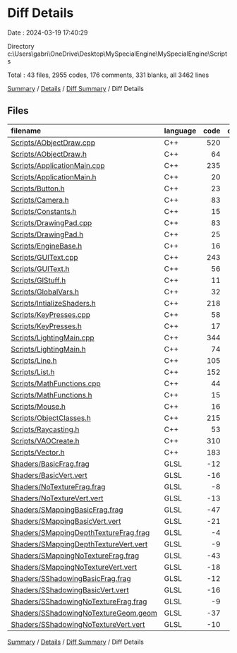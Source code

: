 # Diff Details

Date : 2024-03-19 17:40:29

Directory c:\\Users\\gabri\\OneDrive\\Desktop\\MySpecialEngine\\MySpecialEngine\\Scripts

Total : 43 files,  2955 codes, 176 comments, 331 blanks, all 3462 lines

[Summary](results.md) / [Details](details.md) / [Diff Summary](diff.md) / Diff Details

## Files
| filename | language | code | comment | blank | total |
| :--- | :--- | ---: | ---: | ---: | ---: |
| [Scripts/AObjectDraw.cpp](/Scripts/AObjectDraw.cpp) | C++ | 520 | 111 | 74 | 705 |
| [Scripts/AObjectDraw.h](/Scripts/AObjectDraw.h) | C++ | 64 | 7 | 12 | 83 |
| [Scripts/ApplicationMain.cpp](/Scripts/ApplicationMain.cpp) | C++ | 235 | 11 | 32 | 278 |
| [Scripts/ApplicationMain.h](/Scripts/ApplicationMain.h) | C++ | 20 | 0 | 5 | 25 |
| [Scripts/Button.h](/Scripts/Button.h) | C++ | 23 | 0 | 5 | 28 |
| [Scripts/Camera.h](/Scripts/Camera.h) | C++ | 83 | 0 | 3 | 86 |
| [Scripts/Constants.h](/Scripts/Constants.h) | C++ | 15 | 3 | 3 | 21 |
| [Scripts/DrawingPad.cpp](/Scripts/DrawingPad.cpp) | C++ | 83 | 11 | 9 | 103 |
| [Scripts/DrawingPad.h](/Scripts/DrawingPad.h) | C++ | 25 | 3 | 6 | 34 |
| [Scripts/EngineBase.h](/Scripts/EngineBase.h) | C++ | 16 | 0 | 1 | 17 |
| [Scripts/GUIText.cpp](/Scripts/GUIText.cpp) | C++ | 243 | 10 | 50 | 303 |
| [Scripts/GUIText.h](/Scripts/GUIText.h) | C++ | 56 | 0 | 12 | 68 |
| [Scripts/GlStuff.h](/Scripts/GlStuff.h) | C++ | 11 | 3 | 2 | 16 |
| [Scripts/GlobalVars.h](/Scripts/GlobalVars.h) | C++ | 32 | 3 | 1 | 36 |
| [Scripts/IntializeShaders.h](/Scripts/IntializeShaders.h) | C++ | 218 | 3 | 21 | 242 |
| [Scripts/KeyPresses.cpp](/Scripts/KeyPresses.cpp) | C++ | 58 | 3 | 7 | 68 |
| [Scripts/KeyPresses.h](/Scripts/KeyPresses.h) | C++ | 17 | 3 | 4 | 24 |
| [Scripts/LightingMain.cpp](/Scripts/LightingMain.cpp) | C++ | 344 | 15 | 58 | 417 |
| [Scripts/LightingMain.h](/Scripts/LightingMain.h) | C++ | 74 | 0 | 16 | 90 |
| [Scripts/Line.h](/Scripts/Line.h) | C++ | 105 | 0 | 6 | 111 |
| [Scripts/List.h](/Scripts/List.h) | C++ | 152 | 0 | 4 | 156 |
| [Scripts/MathFunctions.cpp](/Scripts/MathFunctions.cpp) | C++ | 44 | 0 | 9 | 53 |
| [Scripts/MathFunctions.h](/Scripts/MathFunctions.h) | C++ | 15 | 0 | 2 | 17 |
| [Scripts/Mouse.h](/Scripts/Mouse.h) | C++ | 16 | 0 | 4 | 20 |
| [Scripts/ObjectClasses.h](/Scripts/ObjectClasses.h) | C++ | 215 | 5 | 17 | 237 |
| [Scripts/Raycasting.h](/Scripts/Raycasting.h) | C++ | 53 | 0 | 19 | 72 |
| [Scripts/VAOCreate.h](/Scripts/VAOCreate.h) | C++ | 310 | 6 | 11 | 327 |
| [Scripts/Vector.h](/Scripts/Vector.h) | C++ | 183 | 0 | 12 | 195 |
| [Shaders/BasicFrag.frag](/Shaders/BasicFrag.frag) | GLSL | -12 | 0 | -5 | -17 |
| [Shaders/BasicVert.vert](/Shaders/BasicVert.vert) | GLSL | -16 | 0 | -4 | -20 |
| [Shaders/NoTextureFrag.frag](/Shaders/NoTextureFrag.frag) | GLSL | -8 | 0 | -3 | -11 |
| [Shaders/NoTextureVert.vert](/Shaders/NoTextureVert.vert) | GLSL | -13 | 0 | -4 | -17 |
| [Shaders/SMappingBasicFrag.frag](/Shaders/SMappingBasicFrag.frag) | GLSL | -47 | 0 | -11 | -58 |
| [Shaders/SMappingBasicVert.vert](/Shaders/SMappingBasicVert.vert) | GLSL | -21 | 0 | -5 | -26 |
| [Shaders/SMappingDepthTextureFrag.frag](/Shaders/SMappingDepthTextureFrag.frag) | GLSL | -4 | 0 | -2 | -6 |
| [Shaders/SMappingDepthTextureVert.vert](/Shaders/SMappingDepthTextureVert.vert) | GLSL | -9 | 0 | -2 | -11 |
| [Shaders/SMappingNoTextureFrag.frag](/Shaders/SMappingNoTextureFrag.frag) | GLSL | -43 | 0 | -11 | -54 |
| [Shaders/SMappingNoTextureVert.vert](/Shaders/SMappingNoTextureVert.vert) | GLSL | -18 | 0 | -5 | -23 |
| [Shaders/SShadowingBasicFrag.frag](/Shaders/SShadowingBasicFrag.frag) | GLSL | -12 | 0 | -5 | -17 |
| [Shaders/SShadowingBasicVert.vert](/Shaders/SShadowingBasicVert.vert) | GLSL | -16 | 0 | -4 | -20 |
| [Shaders/SShadowingNoTextureFrag.frag](/Shaders/SShadowingNoTextureFrag.frag) | GLSL | -9 | 0 | -3 | -12 |
| [Shaders/SShadowingNoTextureGeom.geom](/Shaders/SShadowingNoTextureGeom.geom) | GLSL | -37 | -21 | -7 | -65 |
| [Shaders/SShadowingNoTextureVert.vert](/Shaders/SShadowingNoTextureVert.vert) | GLSL | -10 | 0 | -3 | -13 |

[Summary](results.md) / [Details](details.md) / [Diff Summary](diff.md) / Diff Details
